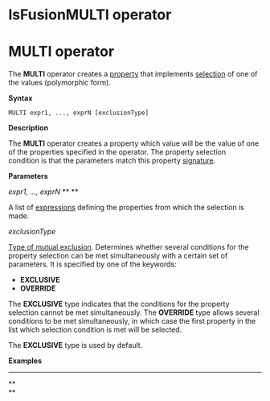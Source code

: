 # lsFusionMULTI operator

# MULTI operator

The **MULTI** operator creates a [property](Properties.md) that implements [selection](1572905.html#Selection(CASE,IF,MULTI,OVERRIDE,EXCLUSIVE)-single) of one of the values (polymorphic form).

**Syntax**

    MULTI expr1, ..., exprN [exclusionType]

**Description**

The **MULTI** operator creates a property which value will be the value of one of the properties specified in the operator. The property selection condition is that the parameters match this property [signature](CLASS_operator.md). 

**Parameters**

*expr1, ..., exprN* ** ** 

A list of [expressions](Expression.md) defining the properties from which the selection is made.

*exclusionType*

[Type of mutual exclusion](1572905.html#Selection(CASE,IF,MULTI,OVERRIDE,EXCLUSIVE)-exclusive). Determines whether several conditions for the property selection can be met simultaneously with a certain set of parameters. It is specified by one of the keywords:

-   **EXCLUSIVE**
-   **OVERRIDE**

The **EXCLUSIVE** type indicates that the conditions for the property selection cannot be met simultaneously. The **OVERRIDE** type allows several conditions to be met simultaneously, in which case the first property in the list which selection condition is met will be selected. 

The **EXCLUSIVE** type is used by default.

**Examples**

****



**  
**
